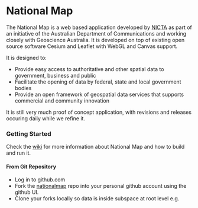 National Map
============

The National Map is a web based application developed by [NICTA](http://www.nicta.com.au/) as part of an initiative of the Australian Department of Communications and working closely with Geoscience Australia. It is developed on top of existing open source software Cesium and Leaflet with WebGL and Canvas support.

It is designed to:
* Provide easy access to authoritative and other spatial data to government, business and public
* Facilitate the opening of data by federal, state and local government bodies
* Provide an open framework of geospatial data services that supports commercial and community innovation

It is still very much proof of concept application, with revisions and releases occuring daily while we refine it.

### Getting Started ###

Check the [wiki](https://github.com/NICTA/ausglobe/wiki) for 
more information about National Map and how to build and run it.

#### From Git Repository ####
* Log in to github.com
* Fork the [nationalmap](https://github.com/NICTA/nationalmap.git) repo into your personal github account using the github UI.
* Clone your forks locally so data is inside subspace at root level e.g.



